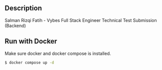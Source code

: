 ## Description

Salman Rizqi Fatih - Vybes Full Stack Engineer Technical Test Submission
(Backend)

## Run with Docker

Make sure docker and docker compose is installed.

```bash
$ docker compose up -d
```

